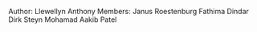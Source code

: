 Author: Llewellyn Anthony
Members:
Janus Roestenburg
Fathima Dindar 
Dirk Steyn
Mohamad Aakib Patel
